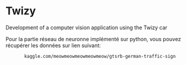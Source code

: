 # Twizy
Development of a computer vision application using the Twizy car

Pour la partie réseau de neuronne implémenté sur python, vous pouvez récupérer les données sur lien suivant:
           
           kaggle.com/meowmeowmeowmeowmeow/gtsrb-german-traffic-sign
